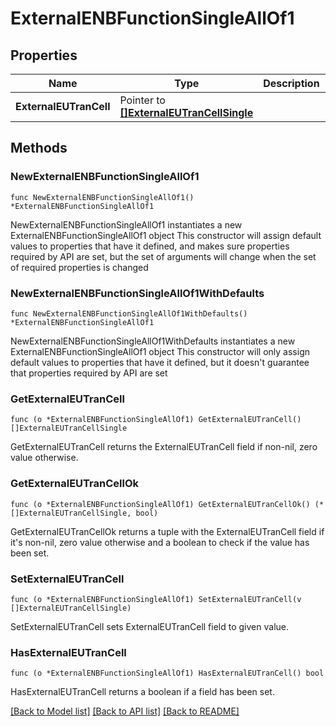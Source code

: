 # ExternalENBFunctionSingleAllOf1

## Properties

Name | Type | Description | Notes
------------ | ------------- | ------------- | -------------
**ExternalEUTranCell** | Pointer to [**[]ExternalEUTranCellSingle**](ExternalEUTranCellSingle.md) |  | [optional] 

## Methods

### NewExternalENBFunctionSingleAllOf1

`func NewExternalENBFunctionSingleAllOf1() *ExternalENBFunctionSingleAllOf1`

NewExternalENBFunctionSingleAllOf1 instantiates a new ExternalENBFunctionSingleAllOf1 object
This constructor will assign default values to properties that have it defined,
and makes sure properties required by API are set, but the set of arguments
will change when the set of required properties is changed

### NewExternalENBFunctionSingleAllOf1WithDefaults

`func NewExternalENBFunctionSingleAllOf1WithDefaults() *ExternalENBFunctionSingleAllOf1`

NewExternalENBFunctionSingleAllOf1WithDefaults instantiates a new ExternalENBFunctionSingleAllOf1 object
This constructor will only assign default values to properties that have it defined,
but it doesn't guarantee that properties required by API are set

### GetExternalEUTranCell

`func (o *ExternalENBFunctionSingleAllOf1) GetExternalEUTranCell() []ExternalEUTranCellSingle`

GetExternalEUTranCell returns the ExternalEUTranCell field if non-nil, zero value otherwise.

### GetExternalEUTranCellOk

`func (o *ExternalENBFunctionSingleAllOf1) GetExternalEUTranCellOk() (*[]ExternalEUTranCellSingle, bool)`

GetExternalEUTranCellOk returns a tuple with the ExternalEUTranCell field if it's non-nil, zero value otherwise
and a boolean to check if the value has been set.

### SetExternalEUTranCell

`func (o *ExternalENBFunctionSingleAllOf1) SetExternalEUTranCell(v []ExternalEUTranCellSingle)`

SetExternalEUTranCell sets ExternalEUTranCell field to given value.

### HasExternalEUTranCell

`func (o *ExternalENBFunctionSingleAllOf1) HasExternalEUTranCell() bool`

HasExternalEUTranCell returns a boolean if a field has been set.


[[Back to Model list]](../README.md#documentation-for-models) [[Back to API list]](../README.md#documentation-for-api-endpoints) [[Back to README]](../README.md)


